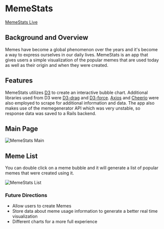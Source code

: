 # MemeStats

[MemeStats Live][heroku]

## Background and Overview

Memes have become a global phenomenon over the years and it's become a way to express ourselves in our daily lives. MemeStats is an app that gives users a simple visualization of the popular memes that are used today as well as their origin and when they were created.

## Features

MemeStats utilizes [D3][d3] to create an interactive bubble chart. Additional libraries used from D3 were [D3-drag][d3-drag] and [D3-force][d3-force]. [Axios][axios] and [Cheerio][cheerio] were also employed to scrape for additional information and data. The app also makes use of the memegenerator API which was very unstable, so response data was saved to a Rails backend.

## Main Page

![MemeStats Main][memestats-main]

## Meme List

You can double click on a meme bubble and it will generate a list of popular memes that were created using it. 

![MemeStats List][memestats-list]


### Future Directions

* Allow users to create Memes
* Store data about meme usage information to generate a better real time visualization
* Different charts for a more full experience

[heroku]: http://memestats.herokuapp.com/
[memestats-main]: https://github.com/jjl014/MemeStats/blob/master/docs/memestats-main.png
[memestats-list]: https://github.com/jjl014/MemeStats/blob/master/docs/memestats-list.png
[d3]: https://github.com/d3/d3
[d3-force]: https://github.com/d3/d3-force
[d3-drag]: https://github.com/d3/d3-drag
[axios]: https://github.com/axios/axios
[cheerio]: https://github.com/cheeriojs/cheerio
